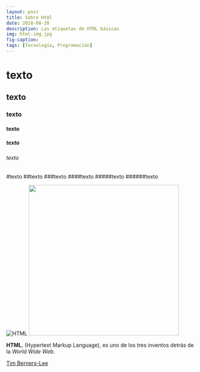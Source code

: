 ```yaml
---
layout: post
title: Sobre Html
date: 2018-08-20
description: Las etiquetas de HTML básicas
img: html-img.jpg 
fig-caption: 
tags: [Tecnología, Programación]
---
```


<h1>texto</h1>
<h2>texto</h2>
<h3>texto</h3>
<h4>texto</h4>
<h5>texto</h5>
<h6>texto</h6>

#texto
##texto
###texto
####texto
#####texto
######texto

![HTML]({{site.baseurl}}/assets/img/htmlw.jpg)
<img src="/assets/img/htmlw.jpg" width="400"/>

**HTML**, (Hypertext Markup Language), es uno de los tres inventos detrás de la *World Wide Web*.

<a href="https://es.wikipedia.org/wiki/Tim_Berners-Lee/ " >Tim Berners-Lee</a>
